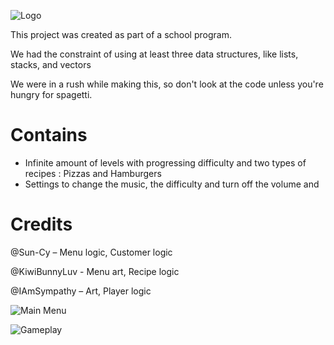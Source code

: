 ![Logo](https://github.com/user-attachments/assets/d0382218-e310-40cd-ae8f-d6fdedbb803f)

This project was created as part of a school program.

We had the constraint of using at least three data structures, like lists, stacks, and vectors

We were in a rush while making this, so don't look at the code unless you're hungry for spagetti.

# Contains
- Infinite amount of levels with progressing difficulty and two types of recipes : Pizzas and Hamburgers
- Settings to change the music, the difficulty and turn off the volume and

# Credits
@Sun-Cy – Menu logic, Customer logic

@KiwiBunnyLuv - Menu art, Recipe logic

@IAmSympathy – Art, Player logic



![Main Menu](https://github.com/user-attachments/assets/0b9d9dca-049a-4ac5-a006-bf40c046bff6)

![Gameplay](https://github.com/user-attachments/assets/6a709e3c-ee66-4a47-ad71-c6916b00fcda)


